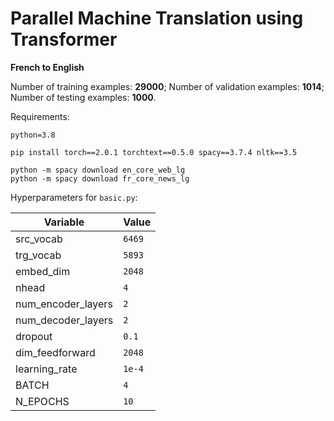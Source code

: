 # Parallel Machine Translation using Transformer
**French to English**

Number of training examples: **29000**;
Number of validation examples: **1014**;
Number of testing examples: **1000**.

Requirements:
```
python=3.8

pip install torch==2.0.1 torchtext==0.5.0 spacy==3.7.4 nltk==3.5

python -m spacy download en_core_web_lg
python -m spacy download fr_core_news_lg
```


Hyperparameters for ```basic.py```:

| Variable | Value |
| --- | --- |
| src_vocab | `6469` | 
| trg_vocab | `5893` |
| embed_dim | `2048` |
| nhead | `4` |
| num_encoder_layers | `2` |
| num_decoder_layers | `2` |
| dropout | `0.1` |
| dim_feedforward | `2048` |
| learning_rate | `1e-4` |
| BATCH | `4` |
| N_EPOCHS | `10` |

